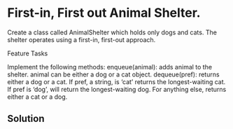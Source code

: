 # First-in, First out Animal Shelter.

Create a class called AnimalShelter which holds only dogs and cats. The shelter operates using a first-in, first-out approach.

Feature Tasks

Implement the following methods:
enqueue(animal): adds animal to the shelter. animal can be either a dog or a cat object.
dequeue(pref): returns either a dog or a cat. If pref, a string, is ‘cat’ returns the longest-waiting cat. If pref is ‘dog’, will return the longest-waiting dog. For anything else, returns either a cat or a dog.


## Solution
